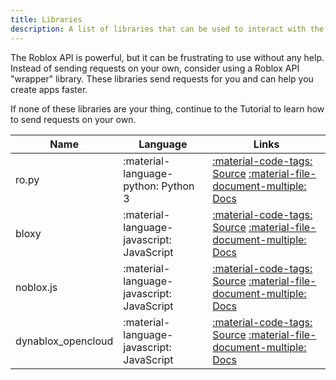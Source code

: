 ```yaml
---
title: Libraries
description: A list of libraries that can be used to interact with the Roblox API
---
```


The Roblox API is powerful, but it can be frustrating to use without any help. Instead of sending requests on your own,
consider using a Roblox API "wrapper" library. These libraries send requests for you and can help you create apps faster.

If none of these libraries are your thing, continue to the Tutorial to learn how to send requests on your own.

| Name               | Language                                  | Links                                                                                                                                                                                                |
|--------------------|-------------------------------------------|------------------------------------------------------------------------------------------------------------------------------------------------------------------------------------------------------|
| ro.py              | :material-language-python: Python 3       | [:material-code-tags: Source](https://github.com/ro-py/ro.py) [:material-file-document-multiple: Docs](https://ro.py.jmk.gg)                                                                         |
| bloxy              | :material-language-javascript: JavaScript | [:material-code-tags: Source](https://github.com/Visualizememe/bloxy) [:material-file-document-multiple: Docs](https://bloxy.js.org)                                                                 |
| noblox.js          | :material-language-javascript: JavaScript | [:material-code-tags: Source](https://github.com/noblox/noblox.js) [:material-file-document-multiple: Docs](https://noblox.js.org)                                                                   |
| dynablox_opencloud | :material-language-javascript: JavaScript | [:material-code-tags: Source](https://github.com/dynabloxjs/dynablox_opencloud) [:material-file-document-multiple: Docs](https://doc.deno.land/https://deno.land/x/dynablox_opencloud@v0.2.1/mod.ts) |